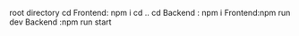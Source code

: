 root directory
cd Frontend:
    npm i
  cd ..
cd Backend :
npm i
Frontend:npm run dev
Backend :npm run start
